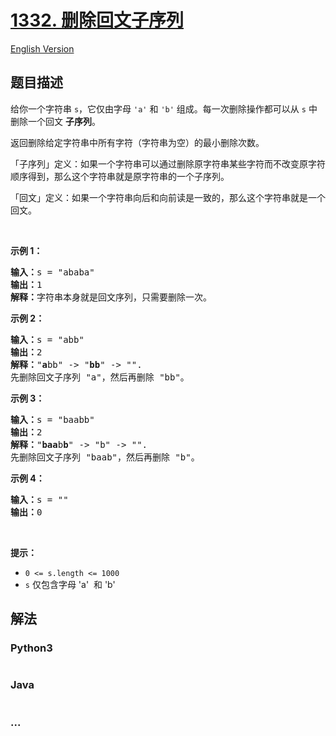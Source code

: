 # [1332. 删除回文子序列](https://leetcode-cn.com/problems/remove-palindromic-subsequences)

[English Version](https://github.com/yanglr/leetcode-ac/blob/master/assets/1300-1399/1332.Remove%20Palindromic%20Subsequences/README_EN.md)

## 题目描述

<!-- 这里写题目描述 -->

<p>给你一个字符串&nbsp;<code>s</code>，它仅由字母&nbsp;<code>&#39;a&#39;</code> 和 <code>&#39;b&#39;</code>&nbsp;组成。每一次删除操作都可以从 <code>s</code> 中删除一个回文 <strong>子序列</strong>。</p>

<p>返回删除给定字符串中所有字符（字符串为空）的最小删除次数。</p>

<p>「子序列」定义：如果一个字符串可以通过删除原字符串某些字符而不改变原字符顺序得到，那么这个字符串就是原字符串的一个子序列。</p>

<p>「回文」定义：如果一个字符串向后和向前读是一致的，那么这个字符串就是一个回文。</p>

<p>&nbsp;</p>

<p><strong>示例 1：</strong></p>

<pre><strong>输入：</strong>s = &quot;ababa&quot;
<strong>输出：</strong>1
<strong>解释：</strong>字符串本身就是回文序列，只需要删除一次。
</pre>

<p><strong>示例 2：</strong></p>

<pre><strong>输入：</strong>s = &quot;abb&quot;
<strong>输出：</strong>2
<strong>解释：</strong>&quot;<strong>a</strong>bb&quot; -&gt; &quot;<strong>bb</strong>&quot; -&gt; &quot;&quot;. 
先删除回文子序列 &quot;a&quot;，然后再删除 &quot;bb&quot;。
</pre>

<p><strong>示例 3：</strong></p>

<pre><strong>输入：</strong>s = &quot;baabb&quot;
<strong>输出：</strong>2
<strong>解释：</strong>&quot;<strong>baa</strong>b<strong>b</strong>&quot; -&gt; &quot;b&quot; -&gt; &quot;&quot;. 
先删除回文子序列 &quot;baab&quot;，然后再删除 &quot;b&quot;。
</pre>

<p><strong>示例 4：</strong></p>

<pre><strong>输入：</strong>s = &quot;&quot;
<strong>输出：</strong>0
</pre>

<p>&nbsp;</p>

<p><strong>提示：</strong></p>

<ul>
	<li><code>0 &lt;= s.length &lt;= 1000</code></li>
	<li><code>s</code> 仅包含字母&nbsp;&#39;a&#39;&nbsp; 和 &#39;b&#39;</li>
</ul>


## 解法

<!-- 这里可写通用的实现逻辑 -->

<!-- tabs:start -->

### **Python3**

<!-- 这里可写当前语言的特殊实现逻辑 -->

```python

```

### **Java**

<!-- 这里可写当前语言的特殊实现逻辑 -->

```java

```

### **...**

```

```

<!-- tabs:end -->
